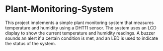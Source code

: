 # Plant-Monitoring-System
This project implements a simple plant monitoring system that measures temperature and humidity using a DHT11 sensor. The system uses an LCD display to show the current temperature and humidity readings. A buzzer sounds an alert if a certain condition is met, and an LED is used to indicate the status of the system.
